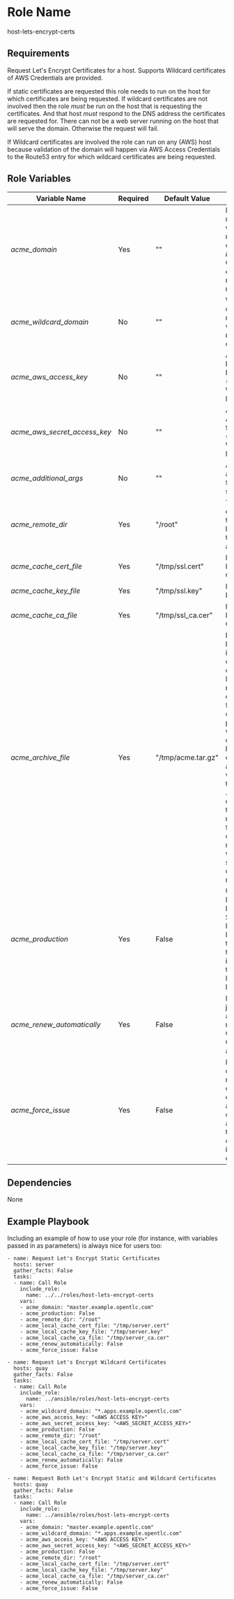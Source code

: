 Role Name
=========

host-lets-encrypt-certs

Requirements
------------

Request Let's Encrypt Certificates for a host. Supports Wildcard certificates of AWS Credentials are provided.

If static certificates are requested this role needs to run on the host for which certificates are being requested. If wildcard certificates are not involved then the role *must* be run on the host that is requesting the certificates. And that host *must* respond to the DNS address the certificates are requested for. There can not be a web server running on the host that will serve the domain. Otherwise the request will fail.

If Wildcard certificates are involved the role can run on any (AWS) host because validation of the domain will happen via AWS Access Credentials to the Route53 entry for which wildcard certificates are being requested.


Role Variables
--------------

|Variable Name|Required|Default Value|Description
|------------ |----------- |-----------|-----------
|*acme_domain*|Yes|"" |Domain name for which to request a certificate. _Limitation_: Curently only *one* domain name can be requested.
|*acme_wildcard_domain*|No|""|Wildcard domain name for which to request a certificate
|*acme_aws_access_key*|No |"" |AWS Access Key for Route53 (Only for Wildcard Domains)
|*acme_aws_secret_access_key*|No| "" |AWS Secret Access Key for Route53  (Only for Wildcard Domains)
|*acme_additional_args*|No |"" |Additional arguments for the Acme script
|*acme_remote_dir*|Yes| "/root"| The directoroy on the remote host in which to install acme.sh
|*acme_cache_cert_file*|Yes| "/tmp/ssl.cert"| Local Cache File for Certificate
|*acme_cache_key_file*|Yes| "/tmp/ssl.key"|Local Cache File for Key
|*acme_cache_ca_file*|Yes| "/tmp/ssl_ca.cer"|Local Cache File for CA Certificate
|*acme_archive_file*|Yes| "/tmp/acme.tar.gz"| Local (to the host ansible is running on) cache of certificates. Prevents re-requesting certificates for later runs of the playbook when the domains haven't changed. acme.tar.gz will contain the entire .acme.sh directory so that it can be restored for future runs on new machines with the same domain names.
|*acme_production*|Yes|False|Use the Production Let's Encrypt Server. Leave to False for testing runs to prevent issues with the Let's Encrypt rate limits
|*acme_renew_automatically*|Yes|False|Install a cron job to automatically renew Certificates. Checks once a day.
|*acme_force_issue*|Yes|False|Force the creation of new certificates even if there are certificates already on the host or certificates in the local cache


Dependencies
------------

None

Example Playbook
----------------

Including an example of how to use your role (for instance, with variables passed in as parameters) is always nice for users too:

```
- name: Request Let's Encrypt Static Certificates
  hosts: server
  gather_facts: False
  tasks:
  - name: Call Role
    include_role:
      name: ../../roles/host-lets-encrypt-certs
    vars:
    - acme_domain: "master.example.opentlc.com"
    - acme_production: False
    - acme_remote_dir: "/root"
    - acme_local_cache_cert_file: "/tmp/server.cert"
    - acme_local_cache_key_file: "/tmp/server.key"
    - acme_local_cache_ca_file: "/tmp/server_ca.cer"
    - acme_renew_automatically: False
    - acme_force_issue: False

- name: Request Let's Encrypt Wildcard Certificates
  hosts: quay
  gather_facts: False
  tasks:
  - name: Call Role
    include_role:
      name: ../ansible/roles/host-lets-encrypt-certs
    vars:
    - acme_wildcard_domain: "*.apps.example.opentlc.com"
    - acme_aws_access_key: "<AWS ACCESS KEY>"
    - acme_aws_secret_access_key: "<AWS_SECRET_ACCESS_KEY>"
    - acme_production: False
    - acme_remote_dir: "/root"
    - acme_local_cache_cert_file: "/tmp/server.cert"
    - acme_local_cache_key_file: "/tmp/server.key"
    - acme_local_cache_ca_file: "/tmp/server_ca.cer"
    - acme_renew_automatically: False
    - acme_force_issue: False

- name: Request Both Let's Encrypt Static and Wildcard Certificates
  hosts: quay
  gather_facts: False
  tasks:
  - name: Call Role
    include_role:
      name: ../ansible/roles/host-lets-encrypt-certs
    vars:
    - acme_domain: "master.example.opentlc.com"
    - acme_wildcard_domain: "*.apps.example.opentlc.com"
    - acme_aws_access_key: "<AWS ACCESS KEY>"
    - acme_aws_secret_access_key: "<AWS_SECRET_ACCESS_KEY>"
    - acme_production: False
    - acme_remote_dir: "/root"
    - acme_local_cache_cert_file: "/tmp/server.cert"
    - acme_local_cache_key_file: "/tmp/server.key"
    - acme_local_cache_ca_file: "/tmp/server_ca.cer"
    - acme_renew_automatically: False
    - acme_force_issue: False
```
